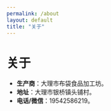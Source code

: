 ```yaml
---
permalink: /about
layout: default
title: "关于"
---
```


# 关于

<ul>
  <li><b>生产商</b>：大理市布袋食品加工坊。</li>
  <li><b>地址</b>：大理市银桥镇头铺村。</li>
  <li><b>电话/微信</b>：19542586219。</li>
</ul>
